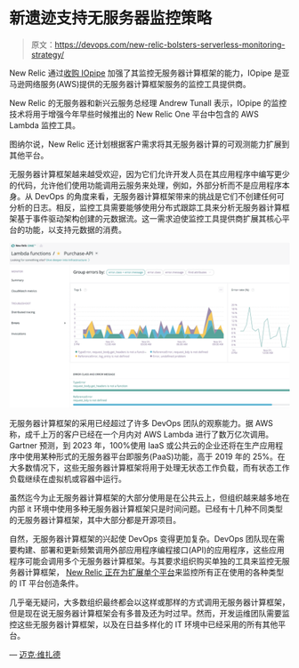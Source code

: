 # 新遗迹支持无服务器监控策略

> 原文：<https://devops.com/new-relic-bolsters-serverless-monitoring-strategy/>

New Relic 通过[收购 IOpipe](https://blog.newrelic.com/product-news/iopipe/) 加强了其监控无服务器计算框架的能力，IOpipe 是亚马逊网络服务(AWS)提供的无服务器计算框架服务的监控工具提供商。

New Relic 的无服务器和新兴云服务总经理 Andrew Tunall 表示，IOpipe 的监控技术将用于增强今年早些时候推出的 New Relic One 平台中包含的 AWS Lambda 监控工具。

图纳尔说，New Relic 还计划根据客户需求将其无服务器计算的可观测能力扩展到其他平台。

无服务器计算框架越来越受欢迎，因为它们允许开发人员在其应用程序中编写更少的代码，允许他们使用功能调用云服务来处理，例如，外部分析而不是应用程序本身。从 DevOps 的角度来看，无服务器计算框架带来的挑战是它们不创建任何可分析的日志。相反，监控工具需要能够使用分布式跟踪工具来分析无服务器计算框架基于事件驱动架构创建的元数据流。这一需求迫使监控工具提供商扩展其核心平台的功能，以支持元数据的消费。

![](img/4d4ca74c06f5e051b6efbd94712b8a66.png)

无服务器计算框架的采用已经超过了许多 DevOps 团队的观察能力。据 AWS 称，成千上万的客户已经在一个月内对 AWS Lambda 进行了数万亿次调用。Gartner 预测，到 2023 年，100%使用 IaaS 或公共云的企业还将在生产应用程序中使用某种形式的无服务器平台即服务(PaaS)功能，高于 2019 年的 25%。在大多数情况下，这些无服务器计算框架将用于处理无状态工作负载，而有状态工作负载继续在虚拟机或容器中运行。

虽然迄今为止无服务器计算框架的大部分使用是在公共云上，但组织越来越多地在内部 it 环境中使用多种无服务器计算框架只是时间问题。已经有十几种不同类型的无服务器计算框架，其中大部分都是开源项目。

自然，无服务器计算框架的兴起使 DevOps 变得更加复杂。DevOps 团队现在需要构建、部署和更新频繁调用外部应用程序编程接口(API)的应用程序，这些应用程序可能会调用多个无服务器计算框架。与其要求组织购买单独的工具来监控无服务器计算框架， [New Relic 正在为扩展单个平台](https://devops.com/new-relic-extends-observability-reach-and-scope/)来监控所有正在使用的各种类型的 IT 平台创造条件。

几乎毫无疑问，大多数组织最终都会以这样或那样的方式调用无服务器计算框架，但是现在说无服务器计算框架会有多普及还为时过早。然而，开发运维团队需要监控这些无服务器计算框架，以及在日益多样化的 IT 环境中已经采用的所有其他平台。

— [迈克·维扎德](https://devops.com/author/mike-vizard/)